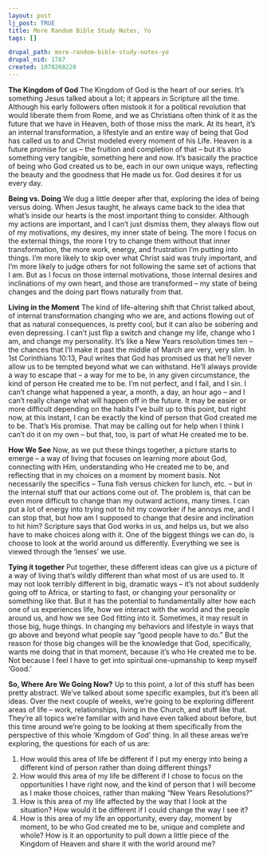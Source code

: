 ```yaml
--- 
layout: post
lj_post: TRUE
title: More Random Bible Study Notes, Yo
tags: []

drupal_path: more-random-bible-study-notes-yo
drupal_nid: 1787
created: 1078268220
---
```

<lj-cut text="Thems that wants 'em, click here...">

<b>The Kingdom of God</b>
The Kingdom of God is the heart of our series. It’s something Jesus talked about a lot; it appears in Scripture all the time. Although his early followers often mistook it for a political revolution that would liberate them from Rome, and we as Christians often think of it as the future that we have in Heaven, both of those miss the mark. At its heart, it’s an internal transformation, a lifestyle and an entire way of being that God has called us to and Christ modeled every moment of his Life. Heaven is a future promise for us – the fruition and completion of that – but it’s also something very tangible, something here and now. It’s basically the practice of being who God created us to be, each in our own unique ways, reflecting the beauty and the goodness that He made us for. God desires it for us every day.

<b>Being vs. Doing</b>
We dug a little deeper after that, exploring the idea of being versus doing. When Jesus taught, he always came back to the idea that what’s inside our hearts is the most important thing to consider. Although my actions are important, and I can’t just dismiss them, they always flow out of my motivations, my desires, my inner state of being. The more I focus on the external things, the more I try to change them without that inner transformation, the more work, energy, and frustration I’m putting into things. I’m more likely to skip over what Christ said was truly important, and I’m more likely to judge others for not following the same set of actions that I am. But as I focus on those internal motivations, those internal desires and inclinations of my own heart, and those are transformed – my state of being changes and the doing part flows naturally from that. 

<b>Living in the Moment</b>
The kind of life-altering shift that Christ talked about, of internal transformation changing who we are, and actions flowing out of that as natural consequences, is pretty cool, but it can also be sobering and even depressing. I can’t just flip a switch and change my life, change who I am, and change my personality. It’s like a New Years resolution times ten – the chances that I’ll make it past the middle of March are very, very slim. In 1st Corinthians 10:13, Paul writes that God has promised us that he’ll never allow us to be tempted beyond what we can withstand. He’ll always provide a way to escape that – a way for me to be, in any given circumstance, the kind of person He created me to be. I’m not perfect, and I fail, and I sin. I can’t change what happened a year, a month, a day, an hour ago – and I can’t really change what will happen off in the future. It may be easier or more difficult depending on the habits I’ve built up to this point, but right now, at this instant, I can be exactly the kind of person that God created me to be. That’s His promise. That may be calling out for help when I think I can’t do it on my own – but that, too, is part of what He created me to be.
 
<b>How We See</b>
Now, as we put these things together, a picture starts to emerge – a way of living that focuses on learning more about God, connecting with Him, understanding who He created me to be, and reflecting that in my choices on a moment by moment basis. Not necessarily the specifics – Tuna fish versus chicken for lunch, etc. – but in the internal stuff that our actions come out of. The problem is, that can be even more difficult to change than my outward actions, many times. I can put a lot of energy into trying not to hit my coworker if he annoys me, and I can stop that, but how am I supposed to change that desire and inclination to hit him? Scripture says that God works in us, and helps us, but we also have to make choices along with it. One of the biggest things we can do, is choose to look at the world around us differently. Everything we see is viewed through the ‘lenses’ we use.

<b>Tying it together</b>
Put together, these different ideas can give us a picture of a way of living that’s wildly different than what most of us are used to. It may not look terribly different in big, dramatic ways – it’s not about suddenly going off to Africa, or starting to fast, or changing your personality or something like that. But it has the potential to fundamentally alter how each one of us experiences life, how we interact with the world and the people around us, and how we see God fitting into it. Sometimes, it may result in those big, huge things. In changing my behaviors and lifestyle in ways that go above and beyond what people say “good people have to do.” But the reason for those big changes will be the knowledge that God, specifically, wants me doing that in that moment, because it’s who He created me to be. Not because I feel I have to get into spiritual one-upmanship to keep myself ‘Good.’ 

<b>So, Where Are We Going Now?</b>
Up to this point, a lot of this stuff has been pretty abstract. We’ve talked about some specific examples, but it’s been all ideas. Over the next couple of weeks, we’re going to be exploring different areas of life – work, relationships, living in the Church, and stuff like that. They’re all topics we’re familiar with and have even talked about before, but this time around we’re going to be looking at them specifically from the perspective of this whole ‘Kingdom of God’ thing. In all these areas we’re exploring, the questions for each of us are:
<ol>
<li> How would this area of life be different if I put my energy into being a different kind of person rather than doing different things? </li>
<li> How would this area of my life be different if I chose to focus on the opportunities I have right now, and the kind of person that I will become as I make those choices, rather than making “New Years Resolutions?” </li>
<li> How is this area of my life affected by the way that I look at the situation? How would it be different if I could change the way I see it? </li>
<li> How is this area of my life an opportunity, every day, moment by moment, to be who God created me to be, unique and complete and whole? How is it an opportunity to pull down a little piece of the Kingdom of Heaven and share it with the world around me? </li>
</ol>
